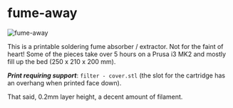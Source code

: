 # fume-away

![fume-away](r.gif)

This is a printable soldering fume absorber / extractor. Not for the faint of heart! Some of the pieces take over 5 hours on a Prusa i3 MK2 and mostly fill up the bed (250 x 210 x 200 mm).

***Print requiring support***: `filter - cover.stl` (the slot for the cartridge has an overhang when printed face down).

That said, 0.2mm layer height, a decent amount of filament.
